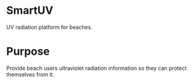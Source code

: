 # SmartUV

UV radiation platform for beaches.

# Purpose

Provide beach users ultraviolet radiation information so they can protect themselves from it.
